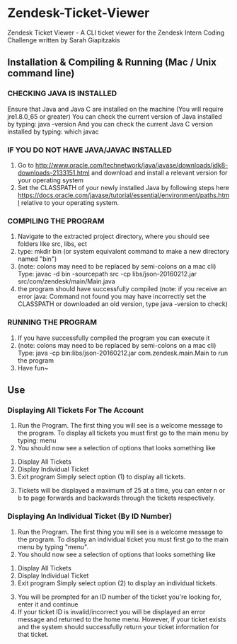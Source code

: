 # Zendesk-Ticket-Viewer
Zendesk Ticket Viewer - A CLI ticket viewer for the Zendesk Intern Coding Challenge
written by Sarah Giapitzakis

## Installation & Compiling & Running (Mac / Unix command line)

### CHECKING JAVA IS INSTALLED
Ensure that Java and Java C are installed on the machine
(You will require jre1.8.0_65 or greater)
You can check the current version of Java installed by typing:
java -version
And you can check the current Java C version installed by typing:
which javac

### IF YOU DO NOT HAVE JAVA/JAVAC INSTALLED
1. Go to http://www.oracle.com/technetwork/java/javase/downloads/jdk8-downloads-2133151.html
and download and install a relevant version for your operating system
2. Set the CLASSPATH of your newly installed Java by following steps here
https://docs.oracle.com/javase/tutorial/essential/environment/paths.html
relative to your operating system.

### COMPILING THE PROGRAM
1. Navigate to the extracted project directory, where you should see folders like src, libs, ect
2. type: mkdir bin (or system equivalent command to make a new directory named "bin")
3. (note: colons may need to be replaced by semi-colons on a mac cli) Type:
javac -d bin -sourcepath src -cp libs/json-20160212.jar src/com/zendesk/main/Main.java
4. the program should have successfully compiled
(note: if you receive an error java: Command not found you may have incorrectly
  set the CLASSPATH or downloaded an old version,  type java -version to check)

### RUNNING THE PROGRAM
1. If you have successfully compiled the program you can execute it
2. (note: colons may need to be replaced by semi-colons on a mac cli) Type:
java -cp bin:libs/json-20160212.jar com.zendesk.main.Main
to run the program
3. Have fun~



## Use

### Displaying All Tickets For The Account
1. Run the Program. The first thing you will see is a welcome message to the program.
To display all tickets you must first go to the main menu by typing: menu
2. You should now see a selection of options that looks something like
  1) Display All Tickets
  2) Display Individual Ticket
  3) Exit program
Simply select option (1) to display all tickets.
3. Tickets will be displayed a maximum of 25 at a time, you can enter n or b to
page forwards and backwards through the tickets respectively.

### Displaying An Individual Ticket (By ID Number)
1. Run the Program. The first thing you will see is a welcome message to the program.
To display an individual ticket you must first go to the main menu by typing "menu".
2. You should now see a selection of options that looks something like
  1) Display All Tickets
  2) Display Individual Ticket
  3) Exit program
Simply select option (2) to display an individual tickets.
3. You will be prompted for an ID number of the ticket you're looking for, enter it and continue
4. If your ticket ID is invalid/incorrect you will be displayed an error message and returned to
the home menu. However, if your ticket exists and the system should successfully return your
ticket information for that ticket.
